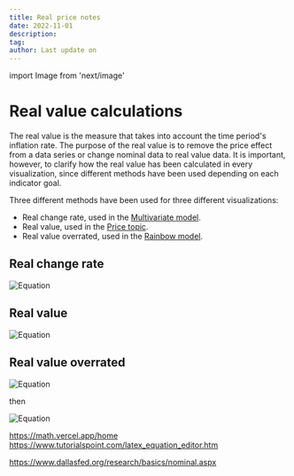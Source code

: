 ```yaml
---
title: Real price notes
date: 2022-11-01
description:
tag:
author: Last update on
---
```


import Image from 'next/image'

# Real value calculations

The real value is the measure that takes into account the time period's inflation rate. The purpose of the real value is to remove the price effect from a data series or change nominal data to real value data. It is important, however, to clarify how the real value has been calculated in every visualization, since different methods have been used depending on each indicator goal.

Three different methods have been used for three different visualizations:

- Real change rate, used in the [Multivariate model](posts/multivariate).
- Real value, used in the [Price topic](posts/price).
- Real value overrated, used in the [Rainbow model](posts/rainbow).

## Real change rate

![Equation](https://math.vercel.app/?bgcolor=auto&from=Real\:change\:rate\:_{t}=Nominal\:rate\:_{t}-Inflation\:rate\:_{t})

## Real value

![Equation](https://math.vercel.app?from=Real\:value\:_{t}=\frac{Nominal\:value\:_{t}}{Price\:index\:_{t}}\times100)

## Real value overrated

![Equation](https://math.vercel.app?from=Real\:value\:overrated\:_{t}=Nominal\:value\:_{t}-Overrated\:Inflation\:_{t})

then

![Equation](https://math.vercel.app/?bgcolor=auto&from=Overrated\:Inflation\:_{t}=\displaystyle\sum\limits_{t=1985}^n\:\frac{Nominal\:value\:_{t}\:\times\:Inflation\:_{t}}{100})


https://math.vercel.app/home
https://www.tutorialspoint.com/latex_equation_editor.htm

https://www.dallasfed.org/research/basics/nominal.aspx
